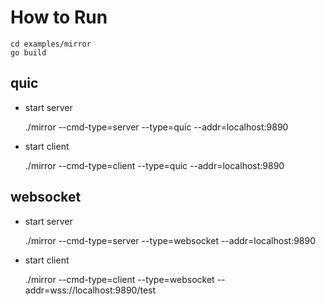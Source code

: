 # How to Run

    cd examples/mirror
    go build

## quic
- start server

	./mirror --cmd-type=server --type=quic --addr=localhost:9890
- start client

	./mirror --cmd-type=client --type=quic --addr=localhost:9890

## websocket
- start server

	./mirror --cmd-type=server --type=websocket --addr=localhost:9890

- start client

	./mirror --cmd-type=client --type=websocket --addr=wss://localhost:9890/test
